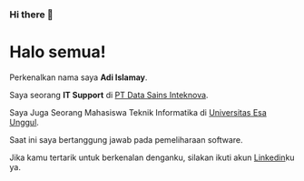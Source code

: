 ### Hi there 👋

# Halo semua! 

Perkenalkan nama saya **Adi Islamay**.

Saya seorang **IT Support** di [PT Data Sains Inteknova](https://datasains.co.id/).

Saya Juga Seorang Mahasiswa Teknik Informatika di [Universitas Esa Unggul](https://www.esaunggul.ac.id).

Saat ini saya bertanggung jawab pada pemeliharaan software.

Jika kamu tertarik untuk berkenalan denganku, silakan ikuti akun [Linkedin](https://www.linkedin.com/in/adiislamayvm/)ku ya.


